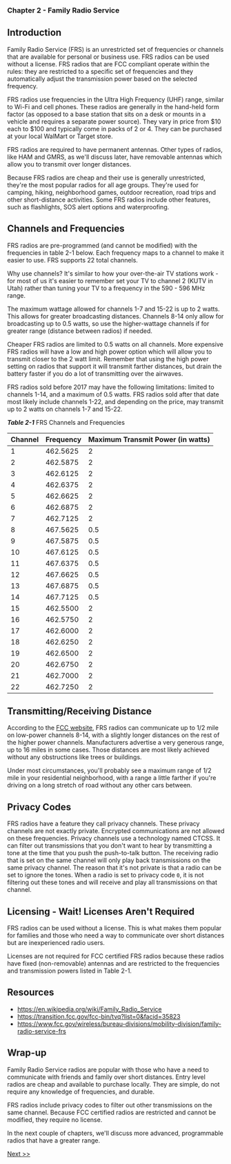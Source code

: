 ### Chapter 2 - Family Radio Service

## Introduction

Family Radio Service (FRS) is an unrestricted set of frequencies or channels that are available for personal or business use. FRS radios can be used without a license. FRS radios that are FCC compliant operate within the rules: they are restricted to a specific set of frequencies and they automatically adjust the transmission power based on the selected frequency.

FRS radios use frequencies in the Ultra High Frequency (UHF) range, similar to Wi-Fi and cell phones. These radios are generally in the hand-held form factor (as opposed to a base station that sits on a desk or mounts in a vehicle and requires a separate power source). They vary in price from $10 each to $100 and typically come in packs of 2 or 4. They can be purchased at your local WalMart or Target store.

FRS radios are required to have permanent antennas. Other types of radios, like HAM and GMRS, as we'll discuss later, have removable antennas which allow you to transmit over longer distances.

Because FRS radios are cheap and their use is generally unrestricted, they're the most popular radios for all age groups. They're used for camping, hiking, neighborhood games, outdoor recreation, road trips and other short-distance activities. Some FRS radios include other features, such as flashlights, SOS alert options and waterproofing.

## Channels and Frequencies

FRS radios are pre-programmed (and cannot be modified) with the frequencies in table 2-1 below. Each frequency maps to a channel to make it easier to use. FRS supports 22 total channels.

Why use channels? It's similar to how your over-the-air TV stations work - for most of us it's easier to remember set your TV to channel 2 (KUTV in Utah) rather than tuning your TV to a frequency in the 590 - 596 MHz range.

The maximum wattage allowed for channels 1-7 and 15-22 is up to 2 watts. This allows for greater broadcasting distances. Channels 8-14 only allow for broadcasting up to 0.5 watts, so use the higher-wattage channels if for greater range (distance between radios) if needed.

Cheaper FRS radios are limited to 0.5 watts on all channels. More expensive FRS radios will have a low and high power option which will allow you to transmit closer to the 2 watt limit. Remember that using the high power setting on radios that support it will transmit farther distances, but drain the battery faster if you do a lot of transmitting over the airwaves.

FRS radios sold before 2017 may have the following limitations: limited to channels 1-14, and a maximum of 0.5 watts. FRS radios sold after that date most likely include channels 1-22, and depending on the price, may transmit up to 2 watts on channels 1-7 and 15-22.

_**Table 2-1**_ FRS Channels and Frequencies

| Channel | Frequency | Maximum Transmit Power (in watts) |
|---|---|---|
| 1 | 462.5625 | 2 |
| 2 | 462.5875 | 2 |
| 3 | 462.6125 | 2 |
| 4 | 462.6375 | 2 |
| 5 | 462.6625 | 2 |
| 6 | 462.6875 | 2 |
| 7 | 462.7125 | 2 |
| 8 | 467.5625 | 0.5 |
| 9 | 467.5875 | 0.5 |
| 10 | 467.6125 | 0.5 |
| 11 | 467.6375 | 0.5 |
| 12 | 467.6625 | 0.5 |
| 13 | 467.6875 | 0.5 |
| 14 | 467.7125 | 0.5 |
| 15 | 462.5500 | 2 |
| 16 | 462.5750 | 2 |
| 17 | 462.6000 | 2 |
| 18 | 462.6250 | 2 |
| 19 | 462.6500 | 2 |
| 20 | 462.6750 | 2 |
| 21 | 462.7000 | 2 |
| 22 | 462.7250 | 2 |

## Transmitting/Receiving Distance

According to the [FCC website](https://www.fcc.gov/wireless/bureau-divisions/mobility-division/family-radio-service-frs), FRS radios can communicate up to 1/2 mile on low-power channels 8-14, with a slightly longer distances on the rest of the higher power channels. Manufacturers advertise a very generous range, up to 16 miles in some cases. Those distances are most likely achieved without any obstructions like trees or buildings.

Under most circumstances, you'll probably see a maximum range of 1/2 mile in your residential neighborhood, with a range a little farther if you're driving on a long stretch of road without any other cars between.

## Privacy Codes

FRS radios have a feature they call privacy channels. These privacy channels are not exactly private. Encrypted communications are not allowed on these frequencies. Privacy channels use a technology named CTCSS. It can filter out transmissions that you don't want to hear by transmitting a tone at the time that you push the push-to-talk button. The receiving radio that is set on the same channel will only play back transmissions on the same privacy channel. The reason that it's not private is that a radio can be set to ignore the tones. When a radio is set to privacy code `0`, it is not filtering out these tones and will receive and play all transmissions on that channel.

## Licensing - Wait! Licenses Aren't Required

FRS radios can be used without a license. This is what makes them popular for families and those who need a way to communicate over short distances but are inexperienced radio users.

Licenses are not required for FCC certified FRS radios because these radios have fixed (non-removable) antennas and are restricted to the frequencies and transmission powers listed in Table 2-1.

## Resources

* https://en.wikipedia.org/wiki/Family_Radio_Service
* https://transition.fcc.gov/fcc-bin/tvq?list=0&facid=35823
* https://www.fcc.gov/wireless/bureau-divisions/mobility-division/family-radio-service-frs

## Wrap-up

Family Radio Service radios are popular with those who have a need to communicate with friends and family over short distances. Entry level radios are cheap and available to purchase locally. They are simple, do not require any knowledge of frequencies, and durable.

FRS radios include privacy codes to filter out other transmissions on the same channel. Because FCC certified radios are restricted and cannot be modified, they require no license.

In the next couple of chapters, we'll discuss more advanced, programmable radios that have a greater range.

[Next >>](040-chapter-03.md)
